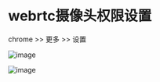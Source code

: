 # webrtc摄像头权限设置

chrome >> 更多 >> 设置

![image](https://github.com/cherishman2005/rtc/assets/17688273/3ed91308-62f0-43be-932d-a4acaa756a34)


![image](https://github.com/cherishman2005/rtc/assets/17688273/a4a4f856-95b6-4d7d-8db4-8d57c41b981f)

